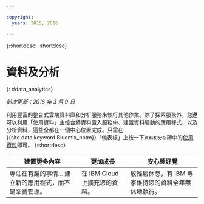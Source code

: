 ```yaml
---

copyright:
  years: 2015, 2016

---
```


{:shortdesc: .shortdesc} 

# 資料及分析
{: #data_analytics}

*前次更新：2016 年 3 月 9 日*

利用豐富的整合式雲端資料庫和分析服務來執行其他作業。除了探索服務外，您還可以利用「使用資料」主控台將資料置入服務中、建置資料驅動的應用程式，以及分析資料，這些全都在一個中心位置完成。只需在 {{site.data.keyword.Bluemix_notm}}「儀表板」上按一下`資料和分析`磚中的[使用資料](https://console.ng.bluemix.net/data/services/)即可。
{:shortdesc}


建置更多內容 | 更加成長 | 安心睡好覺
---- | ---- | ----
專注在有趣的事情... 建立新的應用程式，而不是系統管理。 | 在 IBM Cloud 上擴充您的資料。 | 放輕鬆休息，有 IBM 專家維持您的資料全年無休地執行。

